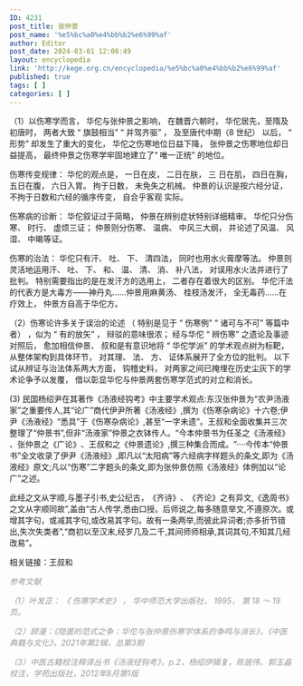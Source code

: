 ```yaml
---
ID: 4231
post_title: 张仲景
post_name: '%e5%bc%a0%e4%bb%b2%e6%99%af'
author: Editor
post_date: 2024-03-01 12:08:49
layout: encyclopedia
link: 'http://kege.org.cn/encyclopedia/%e5%bc%a0%e4%bb%b2%e6%99%af'
published: true
tags: [ ]
categories: [ ]
---
```

（1）以伤寒学而言， 华佗与张仲景之影响， 在魏晋六朝时， 华佗居先，至隋及初唐时， 两者大致 “ 旗鼓相当” “ 并驾齐驱” ， 及至唐代中期（8 世纪） 以后， “ 形势” 却发生了重大的变化， 华佗之伤寒地位日益下降， 张仲景之伤寒地位却日益提高， 最终仲景之伤寒学牢固地建立了“ 唯一正统” 的地位。

伤寒传变规律： 华佗的观点是， 一日在皮， 二日在肤， 三 日在肌， 四日在胸， 五日在腹， 六日入胃。 拘于日数， 未免失之机械。 仲景的认识是按六经分证， 不拘于日数和六经的循序传变， 自合乎客观
实际。

伤寒病的诊断： 华佗叙证过于简略， 仲景在辨别症状特别详细精审。 华佗只分伤寒、 时行、 虚烦三证； 仲景则分伤寒、 温病、 中风三大纲， 并论述了风温、 风湿、 中暍等证。

伤寒的治法： 华佗只有汗、 吐、 下、 清四法， 同时也用水火膏摩等法。 仲景则灵活地运用汗、 吐、 下、 和、 温、 清、 消、 补八法， 对误用水火法并进行了批判。 特别需要指出的是在发汗方的选用上， 二者存在着很大的区别。 华佗汗法的代表方是大毒方——神丹丸......仲景用麻黄汤、 桂枝汤发汗， 全无毒药......在疗效上， 仲景方自高于华佗方。

（2）伤寒论许多关于误治的论述 （ 特别是见于 “ 伤寒例” “ 诸可与不可” 等篇中者） ，似为 “ 有的放矢” ， 辩驳的意味很浓； 经与华佗 “ 辨伤寒” 之遗论及事迹对照后， 愈加相信仲景、 叔和是有意识地将 “ 华佗学派” 的学术观点树为标靶， 从整体架构到具体环节， 对其理、 法、 方、 证体系展开了全方位的批判。 以下试从辨证与治法体系两大方面， 钩稽史料， 对两家之间已掩埋在历史尘灰下的学术论争予以发覆， 借以彰显华佗与仲景两套伤寒学范式的对立和消长。

(3) 民国杨绍尹在其著作《汤液经钩考》中主要学术观点:东汉张仲景为“农尹汤液家”之重要传人,其“论广”商代伊尹所著《汤液经》,撰为《伤寒杂病论》十六卷;伊尹《汤液经》​“悉具”于《伤寒杂病论》,甚至“一字未遗”​。王叔和全面收集并三次整理了“仲景书”,但非“汤液家”仲景之衣钵传人。​“今本仲景书为任圣之《汤液经》​、张仲景之《广论》​、王叔和之《仲景遗论》,撰三种集合而成。​”····今传本“仲景书”全文收录了伊尹《汤液经》,即凡以“太阳病”等六经病字样题头的条文,即为《汤液经》原文;凡以“伤寒”二字题头的条文,即为张仲景仿照《汤液经》体例加以“论广”之述。

此经之文从字顺,与墨子引书,史公纪古，​《齐诗》​、​《齐论》之有异文,《逸周书》之文从字顺同故”,盖由“古人传学,悉由口授。后师说之,每多随意举文,不遵原次。或增其字句，或减其字句,或改易其字句。故有一条两举,而彼此异词者;亦多折节错出,失次失类者”,“商初以至汉末,经岁几及二千,其间师师相承,其词其句,不知其几经改易”​。

相关链接：王叔和

<span style="color: #999999;"><em>参考文献</em></span>

<span style="color: #999999;"><em>（1）叶发正： 《 伤寒学术史》 ， 华中师范大学出版社， 1995， 第 18 ～ 19 页。</em></span>

<span style="color: #999999;"><em>（2）顾漫：《隐匿的范式之争：华佗与张仲景伤寒学体系的争鸣与消长》，《中医典籍与文化》，2021年第2辑，总第3期</em></span>

<span style="color: #999999;"><em>（3）中医古籍校注释译丛书《汤液经钩考》，p.2，杨绍伊辑复，陈居伟、郭玉晶校注，学苑出版社，2012年8月第1版</em></span>